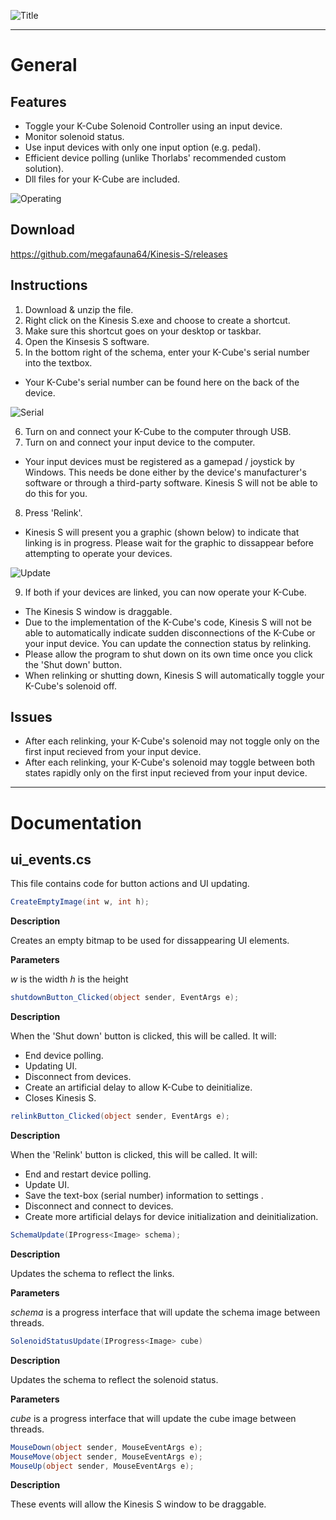 ![Title](https://github.com/megafauna64/Kinesis-S/blob/master/ReadMe%20Assets/title.png)

---
# General

## Features
 
* Toggle your K-Cube Solenoid Controller using an input device.
* Monitor solenoid status.
* Use input devices with only one input option (e.g. pedal).
* Efficient device polling (unlike Thorlabs' recommended custom solution).
* Dll files for your K-Cube are included.

![Operating](https://github.com/megafauna64/Kinesis-S/blob/master/ReadMe%20Assets/Capture.PNG)

## Download

https://github.com/megafauna64/Kinesis-S/releases

## Instructions

1. Download & unzip the file.
2. Right click on the Kinesis S.exe and choose to create a shortcut.
3. Make sure this shortcut goes on your desktop or taskbar.
4. Open the Kinsesis S software.
5. In the bottom right of the schema, enter your K-Cube's serial number into the textbox.
* Your K-Cube's serial number can be found here on the back of the device.

![Serial](https://github.com/megafauna64/Kinesis-S/blob/master/ReadMe%20Assets/serial.png)

6. Turn on and connect your K-Cube to the computer through USB.
7. Turn on and connect your input device to the computer.

* Your input devices must be registered as a gamepad / joystick by Windows. This needs be done either by the device's manufacturer's software or through a third-party software. Kinesis S will not be able to do this for you.
8. Press 'Relink'.

* Kinesis S will present you a graphic (shown below) to indicate that linking is in progress. Please wait for the graphic to dissappear before attempting to operate your devices.

![Update](https://github.com/megafauna64/Kinesis-S/blob/master/ReadMe%20Assets/Capture2.PNG)

9. If both if your devices are linked, you can now operate your K-Cube.
* The Kinesis S window is draggable.
* Due to the implementation of the K-Cube's code, Kinesis S will not be able to automatically indicate sudden disconnections of the K-Cube or your input device. You can update the connection status by relinking.
* Please allow the program to shut down on its own time once you click the 'Shut down' button.
* When relinking or shutting down, Kinesis S will automatically toggle your K-Cube's solenoid off.

## Issues

* After each relinking, your K-Cube's solenoid may not toggle only on the first input recieved from your input device.
* After each relinking, your K-Cube's solenoid may toggle between both states rapidly only on the first input recieved from your input device.

___

# Documentation

## ui_events.cs
This file contains code for button actions and UI updating.

```C#
CreateEmptyImage(int w, int h);
```

**Description**

Creates an empty bitmap to be used for dissappearing UI elements.

**Parameters**

*w* is the width
*h* is the height

```C#
shutdownButton_Clicked(object sender, EventArgs e);
```
**Description**

When the 'Shut down' button is clicked, this will be called. It will:
* End device polling.
* Updating UI.
* Disconnect from devices.
* Create an artificial delay to allow K-Cube to deinitialize.
* Closes Kinesis S.

```C#
relinkButton_Clicked(object sender, EventArgs e);
```

**Description**

When the 'Relink' button is clicked, this will be called. It will:
* End and restart device polling.
* Update UI.
* Save the text-box (serial number) information to settings .
* Disconnect and connect to devices.
* Create more artificial delays for device initialization and deinitialization.

```C#
SchemaUpdate(IProgress<Image> schema);
```

**Description**

Updates the schema to reflect the links.

**Parameters**

*schema* is a progress interface that will update the schema image between threads.

```C#
SolenoidStatusUpdate(IProgress<Image> cube)
```

**Description**

Updates the schema to reflect the solenoid status.

**Parameters**

*cube* is a progress interface that will update the cube image between threads.

```C#
MouseDown(object sender, MouseEventArgs e);
MouseMove(object sender, MouseEventArgs e);
MouseUp(object sender, MouseEventArgs e);
```
**Description**

These events will allow the Kinesis S window to be draggable.
